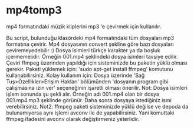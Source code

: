 # mp4tomp3
mp4 formatındaki müzik kliplerini mp3 'e çevirmek için kullanılır.

Bu script, bulunduğu klasördeki mp4 formatındaki tüm dosyaları mp3 formatına çevirir.
Mp4 dosyasının convert şekline göre bazı dosyaları çeviremeyedebilir :)
Dosya isimleri türkçe karakter ya da boşluk içermemelidir.
Örneğin 001.mp4 şeklindeki dosya isimleri tavsiye edilir.
Çeviri ffmpeg üzerinden yapıldığı için sisteminizde bu paketin yüklü olması gerekir.
Paketi yüklemek için: 'sudo apt-get install ffmpeg' komutunu kullanabilirsiniz.
Kolay kullanım için: Dosya üzerinde 'Sağ Tuş>Özellikler>Erişim Hakları' bölümünden 'dosyanın program gibi çalışmasına izin ver' seçeneğinin işaretli olması önerilir.
Not: Dosya isimleri işlem sonunda şu şekli alır. Örneğin adı 001.mp4 olan bir dosya 001.mp4.mp3 şeklinde görünür. Daha sonra dosyaya istediğiniz ismi verebilirsiniz.
Not2: ffmpeg paketi sisteminizde yüklü değilse ve depoda da bulunamıyorsa aynı işlemi avconv ile de yapabilirsiniz. Yani komuttaki ffmpeg ifadesini avconv olarak değiştirmeniz yeterlidir.

